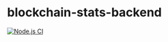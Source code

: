 # blockchain-stats-backend

[![Node.js CI](https://github.com/nitipon-apaisri/blockchain-stats-backend/actions/workflows/node.js.yml/badge.svg?branch=main)](https://github.com/nitipon-apaisri/blockchain-stats-backend/actions/workflows/node.js.yml)
